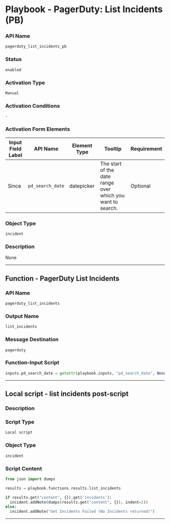 <!--
    DO NOT MANUALLY EDIT THIS FILE
    THIS FILE IS AUTOMATICALLY GENERATED WITH resilient-sdk codegen
    Generated with resilient-sdk v51.0.2.0.974
-->

# Playbook - PagerDuty: List Incidents (PB)

### API Name
`pagerduty_list_incidents_pb`

### Status
`enabled`

### Activation Type
`Manual`

### Activation Conditions
`-`

### Activation Form Elements
| Input Field Label | API Name | Element Type | Tooltip | Requirement |
| ----------------- | -------- | ------------ | ------- | ----------- |
| Since | `pd_search_date` | datepicker | The start of the date range over which you want to search.  | Optional |

### Object Type
`incident`

### Description
None


---
## Function - PagerDuty List Incidents

### API Name
`pagerduty_list_incidents`

### Output Name
`list_incidents`

### Message Destination
`pagerduty`

### Function-Input Script
```python
inputs.pd_search_date = getattr(playbook.inputs, "pd_search_date", None)
```

---

## Local script - list incidents post-script

### Description


### Script Type
`Local script`

### Object Type
`incident`

### Script Content
```python
from json import dumps

results = playbook.functions.results.list_incidents

if results.get("content", {}).get('incidents'):
  incident.addNote(dumps(results.get("content", {}), indent=2))
else:
  incident.addNote("Get Incidents Failed (No Incidents returned)")
```

---

